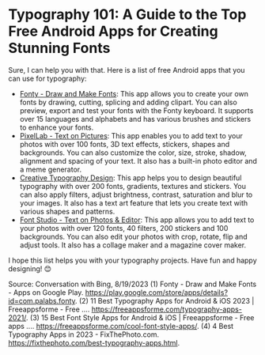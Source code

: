 # Typography 101: A Guide to the Top Free Android Apps for Creating Stunning Fonts

Sure, I can help you with that. Here is a list of free Android apps that you can use for typography:

- [Fonty - Draw and Make Fonts](^1^): This app allows you to create your own fonts by drawing, cutting, splicing and adding clipart. You can also preview, export and test your fonts with the Fonty keyboard. It supports over 15 languages and alphabets and has various brushes and stickers to enhance your fonts.
- [PixelLab - Text on Pictures](^2^): This app enables you to add text to your photos with over 100 fonts, 3D text effects, stickers, shapes and backgrounds. You can also customize the color, size, stroke, shadow, alignment and spacing of your text. It also has a built-in photo editor and a meme generator.
- [Creative Typography Design](^3^): This app helps you to design beautiful typography with over 200 fonts, gradients, textures and stickers. You can also apply filters, adjust brightness, contrast, saturation and blur to your images. It also has a text art feature that lets you create text with various shapes and patterns.
- [Font Studio - Text on Photos & Editor](^4^): This app allows you to add text to your photos with over 120 fonts, 40 filters, 200 stickers and 100 backgrounds. You can also edit your photos with crop, rotate, flip and adjust tools. It also has a collage maker and a magazine cover maker.

I hope this list helps you with your typography projects. Have fun and happy designing! 😊

Source: Conversation with Bing, 8/19/2023
(1) Fonty - Draw and Make Fonts - Apps on Google Play. https://play.google.com/store/apps/details?id=com.palabs.fonty.
(2) 11 Best Typography Apps for Android & iOS 2023 | Freeappsforme - Free .... https://freeappsforme.com/typography-apps-2021/.
(3) 15 Best Font Style Apps for Android & iOS | Freeappsforme - Free apps .... https://freeappsforme.com/cool-font-style-apps/.
(4) 4 Best Typography Apps in 2023 - FixThePhoto.com. https://fixthephoto.com/best-typography-apps.html.